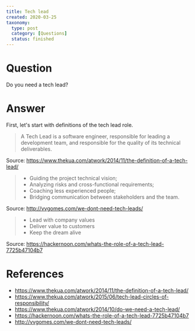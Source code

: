 ```yaml
---
title: Tech lead
created: 2020-03-25
taxonomy:
  type: post
  category: [Questions]
  status: finished
---
```


# Question
Do you need a tech lead?

# Answer
First, let's start with definitions of the tech lead role.

> A Tech Lead is a software engineer, responsible for leading a development team, and responsible for the quality of its technical deliverables.

Source: https://www.thekua.com/atwork/2014/11/the-definition-of-a-tech-lead/

> * Guiding the project technical vision;
> * Analyzing risks and cross-functional requirements;
> * Coaching less experienced people;
> * Bridging communication between stakeholders and the team.

Source: http://vvgomes.com/we-dont-need-tech-leads/


> * Lead with company values
> * Deliver value to customers
> * Keep the dream alive

Source: https://hackernoon.com/whats-the-role-of-a-tech-lead-7725b47104b7

# References
* https://www.thekua.com/atwork/2014/11/the-definition-of-a-tech-lead/
* https://www.thekua.com/atwork/2015/06/tech-lead-circles-of-responsibility/
* https://www.thekua.com/atwork/2014/10/do-we-need-a-tech-lead/
* https://hackernoon.com/whats-the-role-of-a-tech-lead-7725b47104b7
* http://vvgomes.com/we-dont-need-tech-leads/
